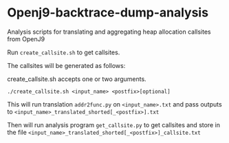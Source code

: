 # Openj9-backtrace-dump-analysis
Analysis scripts for translating and aggregating heap allocation callsites from OpenJ9

Run `create_callsite.sh` to get callsites.

The callsites will be generated as follows:

create_callsite.sh accepts one or two arguments.

`./create_callsite.sh <input_name> <postfix>[optional]`

This will run translation `addr2func.py` on `<input_name>.txt` and pass outputs to `<input_name>_translated_shorted[_<postfix>].txt`

Then will run analysis program `get_callsite.py` to get callsites and store in the file `<input_name>_translated_shorted[_<postfix>]_callsite.txt`
